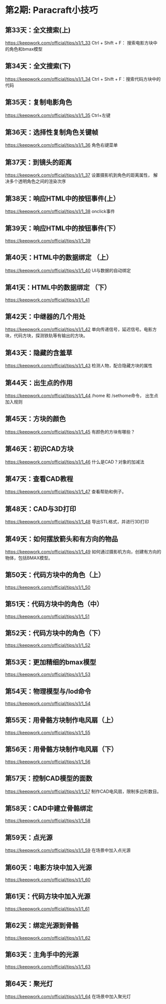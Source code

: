 # 第2期: Paracraft小技巧


## 第33天：全文搜索(上)
https://keepwork.com/official/tips/s1/1_33
Ctrl + Shift + F： 搜索电影方块中的角色和bmax模型

## 第34天：全文搜索(下)
https://keepwork.com/official/tips/s1/1_34
Ctrl + Shift + F：搜索代码方块中的代码

## 第35天：复制电影角色
https://keepwork.com/official/tips/s1/1_35
Ctrl+左键

## 第36天：选择性复制角色关键帧
https://keepwork.com/official/tips/s1/1_36
角色右键菜单

## 第37天：到镜头的距离
https://keepwork.com/official/tips/s1/1_37
设置摄影机到角色的距离属性， 解决多个透明角色之间的渲染次序

## 第38天：响应HTML中的按钮事件(上）
https://keepwork.com/official/tips/s1/1_38
onclick事件

## 第39天：响应HTML中的按钮事件(下）
https://keepwork.com/official/tips/s1/1_39

## 第40天：HTML中的数据绑定 （上）
https://keepwork.com/official/tips/s1/1_40
UI与数据的自动绑定

## 第41天：HTML中的数据绑定 （下）
https://keepwork.com/official/tips/s1/1_41

## 第42天：中继器的几个用处
https://keepwork.com/official/tips/s1/1_42
单向传递信号，延迟信号。电影方块，代码方块，探测铁轨等有输出的方块。

## 第43天：隐藏的含羞草
https://keepwork.com/official/tips/s1/1_43
检测人物，配合隐藏方块的属性

## 第44天：出生点的作用
https://keepwork.com/official/tips/s1/1_44
/home 和 /sethome命令， 出生点加入规则

## 第45天：方块的颜色
https://keepwork.com/official/tips/s1/1_45
有颜色的方块有哪些？

## 第46天：初识CAD方块
https://keepwork.com/official/tips/s1/1_46
什么是CAD？对象的加减法

## 第47天：查看CAD教程
https://keepwork.com/official/tips/s1/1_47
查看帮助和例子。

## 第48天：CAD与3D打印
https://keepwork.com/official/tips/s1/1_48
导出STL格式，并进行3D打印

## 第49天：如何摆放箭头和有方向的物品
https://keepwork.com/official/tips/s1/1_49
如何通过摄影机方向，创建有方向的物体，包括BMAX模型。

## 第50天：代码方块中的角色（上）
https://keepwork.com/official/tips/s1/1_50

## 第51天：代码方块中的角色（中）
https://keepwork.com/official/tips/s1/1_51

## 第52天：代码方块中的角色（下）
https://keepwork.com/official/tips/s1/1_52

## 第53天：更加精细的bmax模型
https://keepwork.com/official/tips/s1/1_53

## 第54天：物理模型与/lod命令
https://keepwork.com/official/tips/s1/1_54

## 第55天：用骨骼方块制作电风扇（上）
https://keepwork.com/official/tips/s1/1_55

## 第56天：用骨骼方块制作电风扇（下）
https://keepwork.com/official/tips/s1/1_56


## 第57天：控制CAD模型的面数
https://keepwork.com/official/tips/s1/1_57
制作CAD电风扇，限制多边形数目。

## 第58天：CAD中建立骨骼绑定
https://keepwork.com/official/tips/s1/1_58

## 第59天：点光源
https://keepwork.com/official/tips/s1/1_59
在场景中加入点光源

## 第60天：电影方块中加入光源
https://keepwork.com/official/tips/s1/1_60

## 第61天：代码方块中加入光源
https://keepwork.com/official/tips/s1/1_61

## 第62天：绑定光源到骨骼
https://keepwork.com/official/tips/s1/1_62

## 第63天：主角手中的光源
https://keepwork.com/official/tips/s1/1_63

## 第64天：聚光灯
https://keepwork.com/official/tips/s1/1_64
在场景中加入聚光灯
